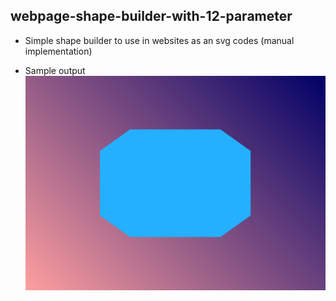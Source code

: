 ## webpage-shape-builder-with-12-parameter
* Simple shape builder to use in websites as an svg codes (manual implementation)

* Sample output
![sample.png](/img/sample.png)
